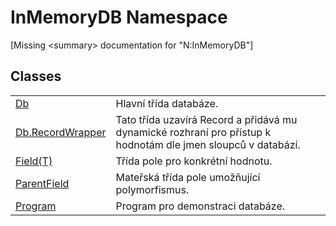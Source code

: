 # InMemoryDB Namespace


\[Missing &lt;summary&gt; documentation for "N:InMemoryDB"\]



## Classes
<table>
<tr>
<td><a href="072256a6-4e86-2a0a-723b-934e64bcdb43">Db</a></td>
<td>Hlavní třída databáze.</td></tr>
<tr>
<td><a href="15d1f56f-3dc8-30e2-1769-44c8b9a97dea">Db.RecordWrapper</a></td>
<td>Tato třída uzavírá Record a přidává mu dynamické rozhraní pro přístup k hodnotám dle jmen sloupců v databází.</td></tr>
<tr>
<td><a href="46a67b2d-bfd0-833f-4eb7-7ea9c7c08d2c">Field(T)</a></td>
<td>Třída pole pro konkrétní hodnotu.</td></tr>
<tr>
<td><a href="5461e5eb-5405-4cba-b818-6e7fd22b84dd">ParentField</a></td>
<td>Mateřská třída pole umožňující polymorfismus.</td></tr>
<tr>
<td><a href="dd104f96-249b-6ed8-8b7f-52cffe66f83b">Program</a></td>
<td>Program pro demonstraci databáze.</td></tr>
</table>
